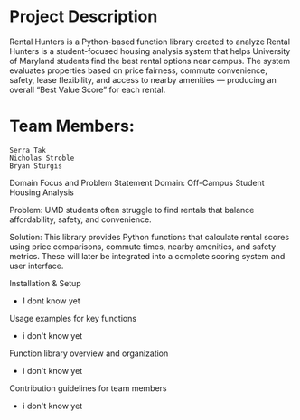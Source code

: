 # Project Description

Rental Hunters is a Python-based function library created to analyze Rental Hunters is a student-focused housing analysis system that helps University of Maryland students find the best rental options near campus.
The system evaluates properties based on price fairness, commute convenience, safety, lease flexibility, and access to nearby amenities — producing an overall “Best Value Score” for each rental.


# Team Members:
    Serra Tak 
    Nicholas Stroble
    Bryan Sturgis


Domain Focus and Problem Statement
Domain: Off-Campus Student Housing Analysis

Problem: UMD students often struggle to find rentals that balance affordability, safety, and convenience.

Solution: This library provides Python functions that calculate rental scores using price comparisons, commute times, nearby amenities, and safety metrics. These will later be integrated into a complete scoring system and user interface.

Installation & Setup

- I dont know yet 

Usage examples for key functions

- i don't know yet

Function library overview and organization

- i don't know yet

Contribution guidelines for team members
- i don't know yet
